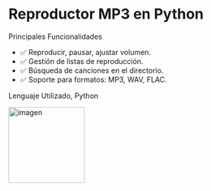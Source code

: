 # Reproductor MP3 en Python  

Principales Funcionalidades

- ✅ Reproducir, pausar, ajustar volumen.  
- ✅ Gestión de listas de reproducción.  
- ✅ Búsqueda de canciones en el directorio.  
- ✅ Soporte para formatos: MP3, WAV, FLAC.

Lenguaje Utilizado, Python

  <img width="150" height="150" alt="imagen" src="https://github.com/user-attachments/assets/3e661de5-feeb-4af4-b83e-f3be8225917d" />

  

  

